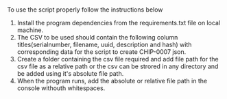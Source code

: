 # 
To use the script properly follow the instructions below
1. Install the program dependencies from the requirements.txt file on local machine. 
2. The CSV to be used should contain the following column titles(serialnumber, filename, uuid, description and hash) with corresponding data for the script to create CHIP-0007 json. 
3. Create a folder containing the csv file required and add file path for the csv file as a relative path or the csv can be strored in any directory and be added using it's absolute file path.
4. When the program runs, add the absolute or relative file path in the console withouth whitespaces.